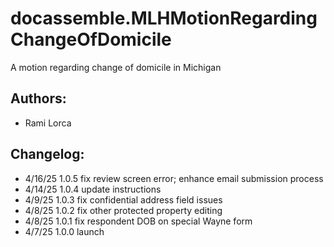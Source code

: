 # docassemble.MLHMotionRegardingChangeOfDomicile

A motion regarding change of domicile in Michigan

## Authors:

* Rami Lorca

## Changelog:
* 4/16/25  1.0.5 fix review screen error; enhance email submission process
* 4/14/25  1.0.4 update instructions
* 4/9/25   1.0.3 fix confidential address field issues
* 4/8/25   1.0.2 fix other protected property editing
* 4/8/25   1.0.1 fix respondent DOB on special Wayne form
* 4/7/25   1.0.0 launch